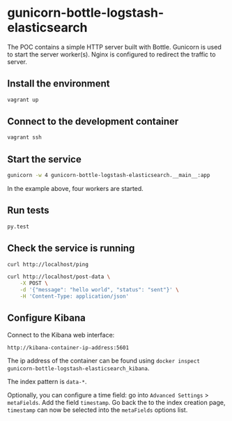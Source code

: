 # gunicorn-bottle-logstash-elasticsearch

The POC contains a simple HTTP server built with Bottle.
Gunicorn is used to start the server worker(s).
Nginx is configured to redirect the traffic to server.

## Install the environment

```bash
vagrant up
```

## Connect to the development container

```bash
vagrant ssh
```

## Start the service

```bash
gunicorn -w 4 gunicorn-bottle-logstash-elasticsearch.__main__:app
```

In the example above, four workers are started.

## Run tests

```bash
py.test
```

## Check the service is running

```bash
curl http://localhost/ping
```

```bash
curl http://localhost/post-data \
    -X POST \
    -d '{"message": "hello world", "status": "sent"}' \
    -H 'Content-Type: application/json'
```

## Configure Kibana

Connect to the Kibana web interface:

```
http://kibana-container-ip-address:5601
```

The ip address of the container can be found using `docker inspect gunicorn-bottle-logstash-elasticsearch_kibana`.

The index pattern is `data-*`.

Optionally, you can configure a time field: go into
`Advanced Settings` > `metaFields`. Add the field `timestamp`.
Go back the to the index creation page, `timestamp` can now be selected
into the `metaFields` options list.
